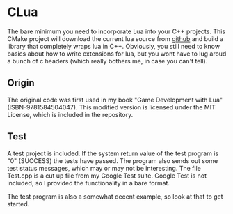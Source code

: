 # CLua

The bare minimum you need to incorporate Lua into your C++ projects. This CMake project will download the current lua source from [github](https://github.com/lua/lua.git) and build a library that completely wraps lua in C++. Obviously, you still need to know basics about how to write extensions for lua, but you wont have to lug aroud a bunch of c headers (which really bothers me, in case you can't tell).

## Origin
The original code was first used in my book "Game Development with Lua" (ISBN-9781584504047). This modified version is licensed under the MIT License, which is included in the repository.

## Test
A test project is included. If the system return value of the test program is "0" (SUCCESS) the tests have passed. The program also sends out some test status messages, which may or may not be interesting. The file Test.cpp is a cut up file from my Google Test suite. Google Test is not included, so I provided the functionality in a bare format. 

The test program is also a somewhat decent example, so look at that to get started.